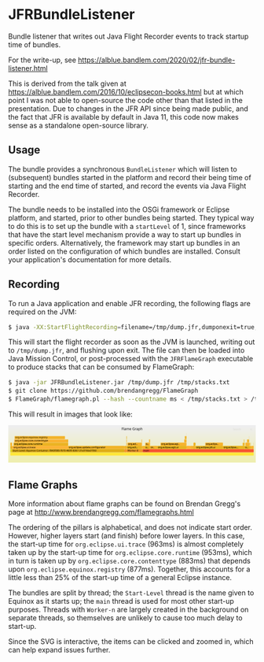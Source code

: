 JFRBundleListener
=================

Bundle listener that writes out Java Flight Recorder events to track startup time of bundles.

For the write-up, see https://alblue.bandlem.com/2020/02/jfr-bundle-listener.html

This is derived from the talk given at
https://alblue.bandlem.com/2016/10/eclipsecon-books.html but at which point I
was not able to open-source the code other than that listed in the
presentation. Due to changes in the JFR API since being made public, and the
fact that JFR is available by default in Java 11, this code now makes sense as
a standalone open-source library.

Usage
-----

The bundle provides a synchronous `BundleListener` which will listen to
(subsequent) bundles started in the platform and record their being time of
starting and the end time of started, and record the events via Java Flight
Recorder.

The bundle needs to be installed into the OSGi framework or Eclipse platform,
and started, prior to other bundles being started. They typical way to do this
is to set up the bundle with a `startLevel` of 1, since frameworks that have
the start level mechanism provide a way to start up bundles in specific orders.
Alternatively, the framework may start up bundles in an order listed on the
configuration of which bundles are installed. Consult your application's
documentation for more details.

Recording
---------

To run a Java application and enable JFR recording, the following flags are
required on the JVM:

```sh Starting a Flight Recording
$ java -XX:StartFlightRecording=filename=/tmp/dump.jfr,dumponexit=true,disk=true ...
```

This will start the flight recorder as soon as the JVM is launched, writing out
to `/tmp/dump.jfr`, and flushing upon exit. The file can then be loaded into
Java Mission Control, or post-processed with the `JFRFlameGraph` executable to
produce stacks that can be consumed by FlameGraph:

```sh Processing a Flight Recording
$ java -jar JFRBundleListener.jar /tmp/dump.jfr /tmp/stacks.txt
$ git clone https://github.com/brendangregg/FlameGraph
$ FlameGraph/flamegraph.pl --hash --countname ms < /tmp/stacks.txt > /tmp/bundles.svg
```

This will result in images that look like:

![Bundle Startup for Eclipse 2019-12](bundles.svg)


Flame Graphs
------------

More information about flame graphs can be found on Brendan Gregg's page at
http://www.brendangregg.com/flamegraphs.html

The ordering of the pillars is alphabetical, and does not indicate start order.
However, higher layers start (and finish) before lower layers. In this case,
the start-up time for `org.eclipse.ui.trace` (963ms) is almost completely taken
up by the start-up time for `org.eclipse.core.runtime` (953ms), which in turn
is taken up by `org.eclipse.core.contenttype` (883ms) that depends upon
`org.eclipse.equinox.registry` (877ms). Together, this accounts for a little
less than 25% of the start-up time of a general Eclipse instance.

The bundles are split by thread; the `Start-Level` thread is the name given to
Equinox as it starts up; the `main` thread is used for most other start-up
purposes. Threads with `Worker-n` are largely created in the background on
separate threads, so themselves are unlikely to cause too much delay to
start-up.

Since the SVG is interactive, the items can be clicked and zoomed in, which can
help expand issues further.
